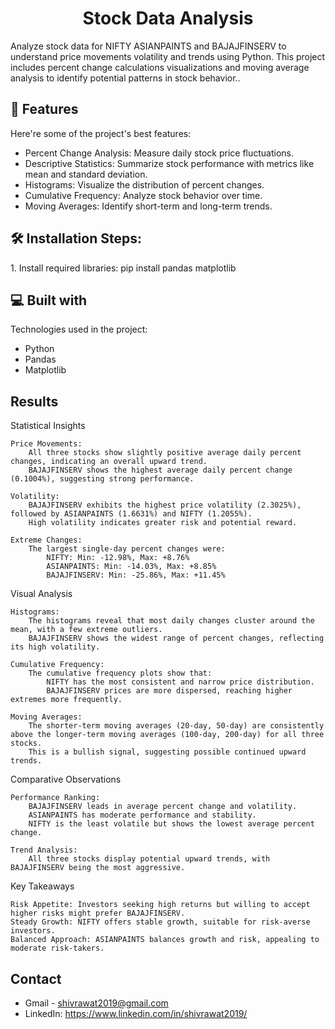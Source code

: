<h1 align="center" id="title">Stock Data Analysis</h1>

<p id="description">Analyze stock data for NIFTY ASIANPAINTS and BAJAJFINSERV to understand price movements volatility and trends using Python. This project includes percent change calculations visualizations and moving average analysis to identify potential patterns in stock behavior..</p>

  
  
<h2>🧐 Features</h2>

Here're some of the project's best features:

*   Percent Change Analysis: Measure daily stock price fluctuations.
*   Descriptive Statistics: Summarize stock performance with metrics like mean and standard deviation.
*   Histograms: Visualize the distribution of percent changes.
*   Cumulative Frequency: Analyze stock behavior over time.
*   Moving Averages: Identify short-term and long-term trends.

<h2>🛠️ Installation Steps:</h2>

<p>1. Install required libraries: pip install pandas matplotlib</p>

  
  
<h2>💻 Built with</h2>

Technologies used in the project:

*   Python
*   Pandas
*   Matplotlib



<h2> Results</h2>
Statistical Insights

    Price Movements:
        All three stocks show slightly positive average daily percent changes, indicating an overall upward trend.
        BAJAJFINSERV shows the highest average daily percent change (0.1004%), suggesting strong performance.

    Volatility:
        BAJAJFINSERV exhibits the highest price volatility (2.3025%), followed by ASIANPAINTS (1.6631%) and NIFTY (1.2055%).
        High volatility indicates greater risk and potential reward.

    Extreme Changes:
        The largest single-day percent changes were:
            NIFTY: Min: -12.98%, Max: +8.76%
            ASIANPAINTS: Min: -14.03%, Max: +8.85%
            BAJAJFINSERV: Min: -25.86%, Max: +11.45%

Visual Analysis

    Histograms:
        The histograms reveal that most daily changes cluster around the mean, with a few extreme outliers.
        BAJAJFINSERV shows the widest range of percent changes, reflecting its high volatility.

    Cumulative Frequency:
        The cumulative frequency plots show that:
            NIFTY has the most consistent and narrow price distribution.
            BAJAJFINSERV prices are more dispersed, reaching higher extremes more frequently.

    Moving Averages:
        The shorter-term moving averages (20-day, 50-day) are consistently above the longer-term moving averages (100-day, 200-day) for all three stocks.
        This is a bullish signal, suggesting possible continued upward trends.

Comparative Observations

    Performance Ranking:
        BAJAJFINSERV leads in average percent change and volatility.
        ASIANPAINTS has moderate performance and stability.
        NIFTY is the least volatile but shows the lowest average percent change.

    Trend Analysis:
        All three stocks display potential upward trends, with BAJAJFINSERV being the most aggressive.

Key Takeaways

    Risk Appetite: Investors seeking high returns but willing to accept higher risks might prefer BAJAJFINSERV.
    Steady Growth: NIFTY offers stable growth, suitable for risk-averse investors.
    Balanced Approach: ASIANPAINTS balances growth and risk, appealing to moderate risk-takers.
<h2>Contact</h2>

* Gmail - shivrawat2019@gmail.com
* LinkedIn: https://www.linkedin.com/in/shivrawat2019/
